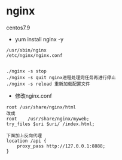 
# nginx

centos7.9 

* yum install nginx -y
```
/usr/sbin/nginx
/etc/nginx/nginx.conf


./nginx -s stop
./nginx -s quit nginx进程处理完任务再进行停止
./nginx -s reload 重新加载配置文件

```

* 修改nginx.conf
```
root /usr/share/nginx/html
改成
root	/usr/share/nginx/myweb;
try_files $uri $uri/ /index.html;

下面加上反向代理
location /api {
	proxy_pass http://127.0.0.1:8888;
}

```